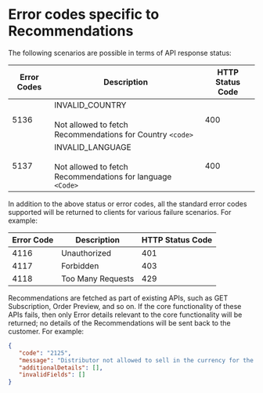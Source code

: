 # Error codes specific to Recommendations

The following scenarios are possible in terms of API response status:

|Error Codes | Description | HTTP Status Code |
|--|--|--|
|5136 |INVALID_COUNTRY <br /> <br />Not allowed to fetch Recommendations for Country  `<code>` |400 |
|5137|INVALID_LANGUAGE <br /> <br />Not allowed to fetch Recommendations for language `<Code>` |400 |

In addition to the above status or error codes, all the standard error codes supported will be returned to clients for various failure scenarios. For example:

|Error Code | Description | HTTP Status Code|
|--|--|--|
|4116 |Unauthorized |401 |
|4117 |Forbidden |403 |
|4118 |Too Many Requests |429 |

Recommendations are fetched as part of existing APIs, such as GET Subscription, Order Preview, and so on. If the core functionality of these APIs fails, then only Error details relevant to the core functionality will be returned; no details of the Recommendations will be sent back to the customer. For example:

```json
{
   "code": "2125",
   "message": "Distributor not allowed to sell in the currency for the region",
   "additionalDetails": [],
   "invalidFields": []
}
```

